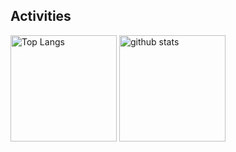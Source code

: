 ## Activities
<div align="left"> 
  <img alt="Top Langs" height="170px" src="https://github-readme-stats.vercel.app/api?username=kado-kado&count_private=true
" />
  <img alt="github stats" height="170px" src="https://github-readme-stats.vercel.app/api/top-langs/?username=kado-kado&theme=vue-dark&layout=compact" />
</div>
